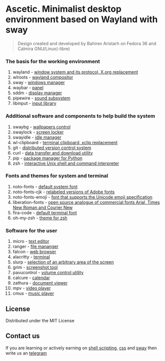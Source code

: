 # Ascetic. Minimalist desktop environment based on Wayland with sway 
> Design created and developed by Bahirev Aristarh on Fedora 36 and Calmira GNU/Linux(-libre)

### The basis for the working environment
1. wayland - [window system and its protocol, X.org replacement](https://gitlab.freedesktop.org/wayland/wayland)
2. wlroots - [wayland compositor](https://github.com/swaywm/wlroots)
3. sway - [windows manager](https://github.com/swaywm/sway)
4. waybar - [panel](https://github.com/Alexays/Waybar)
5. sddm - [display manager](https://github.com/sddm/sddm)
6. pipewire - [sound subsystem](https://github.com/PipeWire/pipewire)
7. libinput - [input library](https://github.com/wayland-project/libinput)

### Additional software and components to help build the system
1. swaybg - [wallpapers control](https://github.com/swaywm/swaybg)
2. swaylock - [screen locker](https://github.com/swaywm/swaylock)
3. swayidle - [idle manager](https://github.com/swaywm/swayidle)
4. wl-clipboard - [terminal clipboard, xclip replacement](https://github.com/bugaevc/wl-clipboard)
5. git - [distributed version control system](https://github.com/git/git)
6. curl - [data transfer and download utility](https://github.com/curl/curl)
7. pip - [package manager for Python](https://github.com/pypa/pip)
8. zsh - [interactive Unix shell and command interpreter](https://www.zsh.org/)

### Fonts and themes for system and terminal
1. noto-fonts - [default system font](https://github.com/googlefonts/noto-fonts)
2. noto-fonts-cjk - [relabeled versions of Adobe fonts](https://github.com/googlefonts/noto-cjk)
3. noto-fonts-emoji - [font that supports the Unicode emoji specification](https://github.com/googlefonts/noto-emoji)
4. liberation-fonts - [open source analogue of commercial fonts Arial, Times New Roman and Courier New](https://github.com/liberationfonts/liberation-fonts)
5. fira-code - [default terminal font](https://github.com/tonsky/FiraCode)
6. oh-my-zsh - [theme for zsh](https://github.com/ohmyzsh/ohmyzsh)

### Software for the user
1. micro - [text editor](https://github.com/zyedidia/micro)
2. ranger - [file mananger](https://github.com/ranger/ranger)
3. falcon - [web browser](https://github.com/KDE/falkon)
4. alacritty - [terminal](https://github.com/alacritty/alacritty)
5. slurp - [selection of an arbitrary area of the screen](https://github.com/emersion/slurp)
6. grim - [screenshot tool](https://github.com/alacritty/alacritty)
7. pavucontrol - [volume control utility](https://github.com/pulseaudio/pavucontrol)
8. calcure - [calendar](https://github.com/anufrievroman/calcure)
9. zathura - [document viewer](https://github.com/pwmt/zathura)
10. mpv - [video player](https://github.com/mpv-player/mpv)
11. cmus - [music player](https://github.com/cmus/cmus)

## License
Distributed under the MIT License

## Contact us
If you are learning or actively earning on [shell scripting](https://www.freecodecamp.org/news/shell-scripting-crash-course-how-to-write-bash-scripts-in-linux/), [css](https://www.w3schools.com/css/default.asp) and [sway](https://swaywm.org/) then write us an [telegram](https://t.me/bahirev_aristarh)
